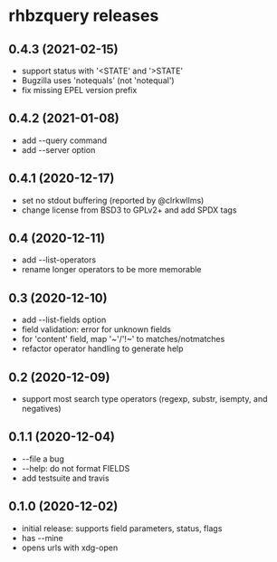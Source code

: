 # rhbzquery releases

## 0.4.3 (2021-02-15)
- support status with '<STATE' and '>STATE'
- Bugzilla uses 'notequals' (not 'notequal')
- fix missing EPEL version prefix

## 0.4.2 (2021-01-08)
- add --query command
- add --server option

## 0.4.1 (2020-12-17)
- set no stdout buffering (reported by @clrkwllms)
- change license from BSD3 to GPLv2+ and add SPDX tags

## 0.4 (2020-12-11)
- add --list-operators
- rename longer operators to be more memorable

## 0.3 (2020-12-10)
- add --list-fields option
- field validation: error for unknown fields
- for 'content' field, map '~'/'!~' to matches/notmatches
- refactor operator handling to generate help

## 0.2 (2020-12-09)
- support most search type operators (regexp, substr, isempty, and negatives)

## 0.1.1 (2020-12-04)
- --file a bug
- --help: do not format FIELDS
- add testsuite and travis

## 0.1.0 (2020-12-02)
- initial release: supports field parameters, status, flags
- has --mine
- opens urls with xdg-open
